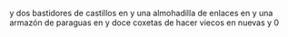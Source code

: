 y dos bastidores de castillos en
y una almohadilla de enlaces en
y una armazón de paraguas en
y doce coxetas de hacer viecos en nuevas y 0